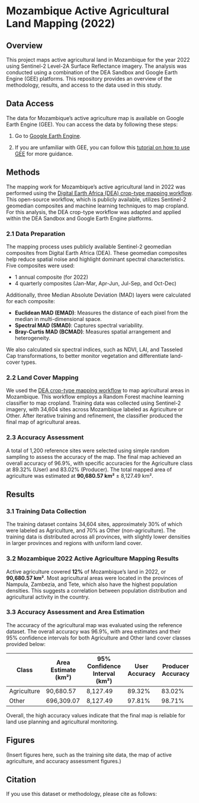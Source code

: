 # Mozambique Active Agricultural Land Mapping (2022)

## Overview
This project maps active agricultural land in Mozambique for the year 2022 using Sentinel-2 Level-2A Surface Reflectance imagery. The analysis was conducted using a combination of the DEA Sandbox and Google Earth Engine (GEE) platforms. This repository provides an overview of the methodology, results, and access to the data used in this study.

## Data Access
The data for Mozambique’s active agriculture map is available on Google Earth Engine (GEE). You can access the data by following these steps:

1. Go to [Google Earth Engine](https://earthengine.google.com/).

3. If you are unfamiliar with GEE, you can follow this [tutorial on how to use GEE](https://developers.google.com/earth-engine/tutorials) for more guidance.

## Methods

The mapping work for Mozambique’s active agricultural land in 2022 was performed using the [Digital Earth Africa (DEA) crop-type mapping workflow](https://github.com/digitalearthafrica/crop-type). This open-source workflow, which is publicly available, utilizes Sentinel-2 geomedian composites and machine learning techniques to map cropland. For this analysis, the DEA crop-type workflow was adapted and applied within the DEA Sandbox and Google Earth Engine platforms.

### 2.1 Data Preparation
The mapping process uses publicly available Sentinel-2 geomedian composites from Digital Earth Africa (DEA). These geomedian composites help reduce spatial noise and highlight dominant spectral characteristics. Five composites were used:
- 1 annual composite (for 2022)
- 4 quarterly composites (Jan-Mar, Apr-Jun, Jul-Sep, and Oct-Dec)

Additionally, three Median Absolute Deviation (MAD) layers were calculated for each composite:
- **Euclidean MAD (EMAD)**: Measures the distance of each pixel from the median in multi-dimensional space.
- **Spectral MAD (SMAD)**: Captures spectral variability.
- **Bray-Curtis MAD (BCMAD)**: Measures spatial arrangement and heterogeneity.

We also calculated six spectral indices, such as NDVI, LAI, and Tasseled Cap transformations, to better monitor vegetation and differentiate land-cover types.

### 2.2 Land Cover Mapping
We used the [DEA crop-type mapping workflow](https://github.com/digitalearthafrica/crop-type) to map agricultural areas in Mozambique. This workflow employs a Random Forest machine learning classifier to map cropland. Training data was collected using Sentinel-2 imagery, with 34,604 sites across Mozambique labeled as Agriculture or Other. After iterative training and refinement, the classifier produced the final map of agricultural areas.

### 2.3 Accuracy Assessment
A total of 1,200 reference sites were selected using simple random sampling to assess the accuracy of the map. The final map achieved an overall accuracy of 96.9%, with specific accuracies for the Agriculture class at 89.32% (User) and 83.02% (Producer). The total mapped area of agriculture was estimated at **90,680.57 km²** ± 8,127.49 km².

## Results

### 3.1 Training Data Collection
The training dataset contains 34,604 sites, approximately 30% of which were labeled as Agriculture, and 70% as Other (non-agriculture). The training data is distributed across all provinces, with slightly lower densities in larger provinces and regions with uniform land cover.

### 3.2 Mozambique 2022 Active Agriculture Mapping Results
Active agriculture covered **12%** of Mozambique’s land in 2022, or **90,680.57 km²**. Most agricultural areas were located in the provinces of Nampula, Zambezia, and Tete, which also have the highest population densities. This suggests a correlation between population distribution and agricultural activity in the country.

### 3.3 Accuracy Assessment and Area Estimation
The accuracy of the agricultural map was evaluated using the reference dataset. The overall accuracy was 96.9%, with area estimates and their 95% confidence intervals for both Agriculture and Other land cover classes provided below:

| Class        | Area Estimate (km²) | 95% Confidence Interval (km²) | User Accuracy | Producer Accuracy |
|--------------|---------------------|------------------------------|---------------|-------------------|
| Agriculture  | 90,680.57            | 8,127.49                     | 89.32%        | 83.02%            |
| Other        | 696,309.07           | 8,127.49                     | 97.81%        | 98.71%            |

Overall, the high accuracy values indicate that the final map is reliable for land use planning and agricultural monitoring.

## Figures
(Insert figures here, such as the training site data, the map of active agriculture, and accuracy assessment figures.)

## Citation
If you use this dataset or methodology, please cite as follows:

